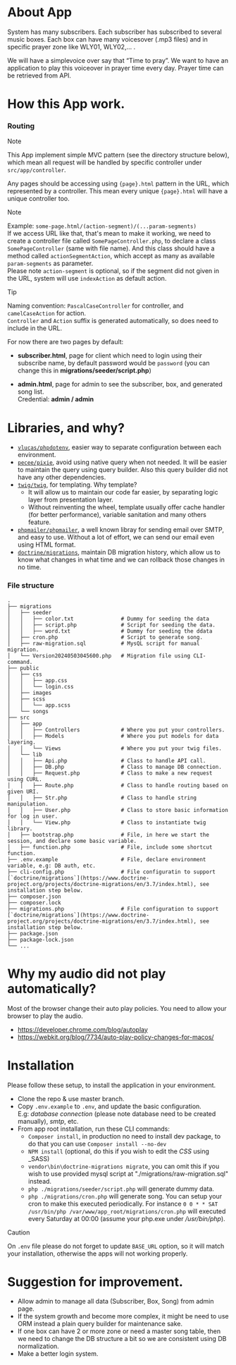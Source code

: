 # About App  
System has many subscribers. Each subscriber has subscribed 
to several music boxes. Each box can have many voicesover 
(.mp3 files) and in specific prayer zone like WLY01, WLY02,… .  

We will have a simplevoice over say that “Time to pray”. We 
want to have an application to play this voiceover in prayer
time every day. Prayer time can be retrieved from API.

# How this App work.
### Routing

> [!NOTE]  
> This App implement simple MVC pattern (see the directory structure 
> below), which mean all request will be handled by specific 
> controller under `src/app/controller`.  
>
> Any pages should be accessing using `{page}.html` pattern in the 
> URL, which represented by a controller. This mean every unique 
> `{page}.html` will have a unique controller too.


> [!NOTE]  
> Example: `some-page.html/(action-segment)/(...param-segments)`  
> If we access URL like that, that's mean to make it working, we need
> to create a controller file called `SomePageController.php`, to 
> declare a class `SomePageController` (same with file name). And
> this class should have a method called `actionSegmentAction`, which
> accept as many as available `param-segments` as parameter.  
> Please note `action-segment` is optional, so if the segment did not
> given in the URL, system will use `indexAction` as default action.  

> [!TIP]  
> Naming convention: `PascalCaseController` for controller, and
> `camelCaseAction` for action.  
> `Controller` and `Action` suffix is generated automatically, so
> does need to include in the URL.

For now there are two pages by default:  
- **subscriber.html**, page for client which need to login
using their subscribe name, by default password would be 
`password` (you can change this in **migrations/seeder/script.php**)   

- **admin.html**, page for admin to see the subscriber, box, and
generated song list.  
Credential: **admin / admin**



# Libraries, and why?
* [`vlucas/phpdotenv`](https://github.com/vlucas/phpdotenv), 
easier way to separate configuration between each environment.
* [`pecee/pixie`](https://github.com/skipperbent/pecee-pixie), 
avoid using native query when not needed. It will be easier to 
maintain the query using query builder. Also this query builder 
did not have any other dependencies.
* [`twig/twig`](https://github.com/twigphp/Twig), for templating.
Why template? 
  * It will allow us to maintain our code far easier, by 
  separating logic layer from presentation layer.
  * Without reinventing the wheel, template usually offer
  cache handler (for better performance), variable sanitation
  and many others feature.
* [`phpmailer/phpmailer`](https://github.com/PHPMailer/PHPMailer),
a well known libray for sending email over SMTP, and easy to use.
Without a lot of effort, we can send our email even using HTML format.
* [`doctrine/migrations`](https://github.com/doctrine/migrations), 
maintain DB migration history, which allow us to know what changes 
in what time and we can rollback those changes in no time.

### File structure

```
.  
├── migrations                 
│   ├── seeder   
│   │   ├── color.txt               # Dummy for seeding the data  
│   │   ├── script.php              # Script for seeding the data.  
│   │   ├── word.txt                # Dummy for seeding the ddata            
│   ├── cron.php                    # Script to generate song.            
│   ├── raw-migration.sql           # MysQL script for manual migration.  
│   └── Version20240503045600.php   # Migration file using CLI-command.  
├── public                  
│   ├── css  
│   │   ├── app.css  
│   │   └── login.css  
│   ├── images  
│   ├── scss  
│   │   └── app.scss  
│   └── songs  
├── src                  
│   ├── app  
│   │   ├── Controllers             # Where you put your controllers.  
│   │   ├── Models                  # Where you put models for data layering.  
│   │   └── Views                   # Where you put your twig files.                     
│   └── lib  
│   │   ├── Api.php                 # Class to handle API call.  
│   │   ├── DB.php                  # Class to manage DB connection.  
│   │   ├── Request.php             # Class to make a new request using CURL.    
│   │   ├── Route.php               # Class to handle routing based on given URI.    
│   │   ├── Str.php                 # Class to handle string manipulation.  
│   │   ├── User.php                # Class to store basic information for log in user.  
│   │   └── View.php                # Class to instantiate twig library.                
│   ├── bootstrap.php               # File, in here we start the session, and declare some basic variable.               
│   ├── function.php                # File, include some shortcut function.
├── .env.example                    # File, declare environment variable, e.g: DB auth, etc.  
├── cli-config.php                  # File configuratin to support [`doctrine/migrations`](https://www.doctrine-project.org/projects/doctrine-migrations/en/3.7/index.html), see installation step below. 
├── composer.json         
├── composer.lock 
├── migrations.php                  # File configuration to support [`doctrine/migrations`](https://www.doctrine-project.org/projects/doctrine-migrations/en/3.7/index.html), see installation step below.          
├── package.json 
├── package-lock.json
└── ...

```

# Why my audio did not play automatically?
Most of the browser change their auto play 
policies. You need to allow your browser to play the audio.
- https://developer.chrome.com/blog/autoplay
- https://webkit.org/blog/7734/auto-play-policy-changes-for-macos/


# Installation
Please follow these setup, to install the application in your environment.  

* Clone the repo & use master branch.
* Copy `.env.example` to `.env`, and update the basic configuration.  
E.g:  _database connection_ (please note database need to be created manually), 
_smtp_, etc.
* From app root installation, run these CLI commands:  
   * `Composer install`, in production no need to install dev package, to do that you
   can use `Composer install --no-dev`
   * `NPM install` (optional, do this if you wish to edit the _CSS_ using _SASS)
   * `vendor\bin\doctrine-migrations migrate`, you can omit this if you wish
   to use provided mysql script at "./migrations/raw-migration.sql"
   instead.
   * `php ./migrations/seeder/script.php` will generate dummy data.
   * `php ./migrations/cron.php` will generate song. You can setup your
   cron to make this executed periodically. For instance 
   `0 0 * * SAT /usr/bin/php /var/www/app_root/migrations/cron.php`
   will executed every Saturday at 00:00 (assume your php.exe under _/usr/bin/php_).

> [!CAUTION]  
> On `.env` file please do not forget to update `BASE_URL` option,
> so it will match your installation, otherwise the apps will not
> working properly.

# Suggestion for improvement.
* Allow admin to manage all data (Subscriber, Box, Song) from admin 
page. 
* If the system growth and become more complex, it might be need to 
use ORM instead a plain query builder for maintenance sake.
* If one box can have 2 or more zone or need a master song table,
then we need to change the DB structure a bit so we are consistent 
using DB normalization.
* Make a better login system.
